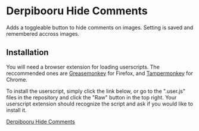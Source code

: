 # Derpibooru Hide Comments
Adds a toggleable button to hide comments on images. Setting is saved and remembered accross images.

## Installation
You will need a browser extension for loading userscripts. The reccommended ones are [Greasemonkey](https://addons.mozilla.org/en-US/firefox/addon/greasemonkey/) for Firefox, and [Tampermonkey](https://chrome.google.com/webstore/detail/tampermonkey/dhdgffkkebhmkfjojejmpbldmpobfkfo?hl=en) for Chrome.

To install the userscript, simply click the link below, or go to the ".user.js" files in the repository and click the "Raw" button in the top right. Your userscript extension should recognize the script and ask if you would like to install it.

[Derpibooru Hide Comments](/derpibooru-hide-comments.user.js?raw=true)
